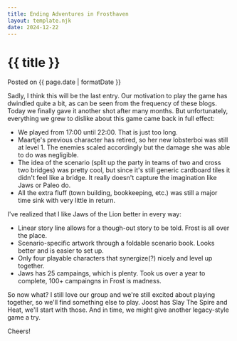 ```yaml
---
title: Ending Adventures in Frosthaven
layout: template.njk
date: 2024-12-22
---
```


<div class="post-header">
    <h1 class="post-title">{{ title }}</h1>
    <p class="post-metadata">Posted on {{ page.date | formatDate }}</p>
</div>


Sadly, I think this will be the last entry. Our motivation to play the game has dwindled quite a bit, as can be seen from the frequency of these blogs. Today we finally gave it another shot after many months.
But unfortunately, everything we grew to dislike about this game came back in full effect:

- We played from 17:00 until 22:00. That is just too long.
- Maartje's previous character has retired, so her new lobsterboi was still at level 1. The enemies scaled accordingly but the damage she was able to do was negligible.
- The idea of the scenario (split up the party in teams of two and cross two bridges) was pretty cool, but since it's still generic cardboard tiles it didn't feel like a bridge. It really doesn't capture the imagination like Jaws or Paleo do.
- All the extra fluff (town building, bookkeeping, etc.) was still a major time sink with very little in return.

I've realized that I like Jaws of the Lion better in every way:

- Linear story line allows for a though-out story to be told. Frost is all over the place.
- Scenario-specific artwork through a foldable scenario book. Looks better and is easier to set up.
- Only four playable characters that synergize(?) nicely and level up together.
- Jaws has 25 campaings, which is plenty. Took us over a year to complete, 100+ campaingns in Frost is madness.

So now what? I still love our group and we're still excited about playing together, so we'll find something else to play.
Joost has Slay The Spire and Heat, we'll start with those. And in time, we might give another legacy-style game a try.

Cheers!
